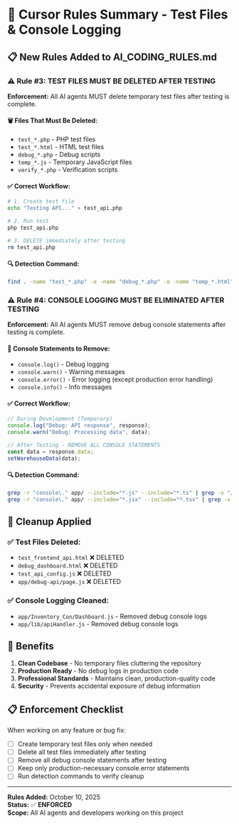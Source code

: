 # 🎯 Cursor Rules Summary - Test Files & Console Logging

## 📋 New Rules Added to AI_CODING_RULES.md

### ⚠️ Rule #3: TEST FILES MUST BE DELETED AFTER TESTING

**Enforcement:** All AI agents MUST delete temporary test files after testing is complete.

#### 🗑️ Files That Must Be Deleted:
- `test_*.php` - PHP test files
- `test_*.html` - HTML test files  
- `debug_*.php` - Debug scripts
- `temp_*.js` - Temporary JavaScript files
- `verify_*.php` - Verification scripts

#### ✅ Correct Workflow:
```bash
# 1. Create test file
echo "Testing API..." > test_api.php

# 2. Run test
php test_api.php

# 3. DELETE immediately after testing
rm test_api.php
```

#### 🔍 Detection Command:
```bash
find . -name "test_*.php" -o -name "debug_*.php" -o -name "temp_*.html" -o -name "verify_*.php"
```

### ⚠️ Rule #4: CONSOLE LOGGING MUST BE ELIMINATED AFTER TESTING

**Enforcement:** All AI agents MUST remove debug console statements after testing is complete.

#### 🧹 Console Statements to Remove:
- `console.log()` - Debug logging
- `console.warn()` - Warning messages  
- `console.error()` - Error logging (except production error handling)
- `console.info()` - Info messages

#### ✅ Correct Workflow:
```javascript
// During Development (Temporary)
console.log("Debug: API response", response);
console.warn("Debug: Processing data", data);

// After Testing - REMOVE ALL CONSOLE STATEMENTS
const data = response.data;
setWarehouseData(data);
```

#### 🔍 Detection Command:
```bash
grep -r "console\." app/ --include="*.js" --include="*.ts" | grep -v "// Production"
grep -r "console\." app/ --include="*.jsx" --include="*.tsx" | grep -v "// Production"
```

## 🧹 Cleanup Applied

### ✅ Test Files Deleted:
- `test_frontend_api.html` ❌ DELETED
- `debug_dashboard.html` ❌ DELETED  
- `test_api_config.js` ❌ DELETED
- `app/debug-api/page.js` ❌ DELETED

### ✅ Console Logging Cleaned:
- `app/Inventory_Con/Dashboard.js` - Removed debug console logs
- `app/lib/apiHandler.js` - Removed debug console logs

## 🎯 Benefits

1. **Clean Codebase** - No temporary files cluttering the repository
2. **Production Ready** - No debug logs in production code
3. **Professional Standards** - Maintains clean, production-quality code
4. **Security** - Prevents accidental exposure of debug information

## 📋 Enforcement Checklist

When working on any feature or bug fix:

- [ ] Create temporary test files only when needed
- [ ] Delete all test files immediately after testing
- [ ] Remove all debug console statements after testing
- [ ] Keep only production-necessary console.error statements
- [ ] Run detection commands to verify cleanup

---

**Rules Added:** October 10, 2025  
**Status:** ✅ **ENFORCED**  
**Scope:** All AI agents and developers working on this project
